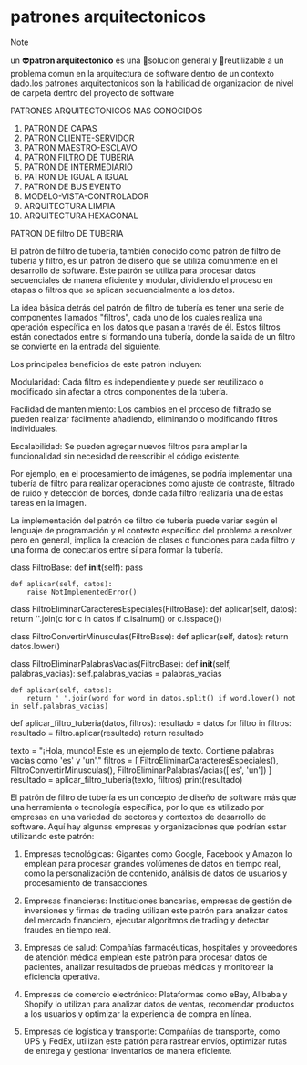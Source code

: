 # patrones arquitectonicos
>[!NOTE]
> un 👽**patron  arquitectonico** es una  👻solucion general y
👾reutilizable a un problema comun en la arquitectura de software 
dentro de un contexto dado.los patrones arquitectonicos 
son la habilidad de organizacion de nivel de carpeta dentro del proyecto de software

PATRONES ARQUITECTONICOS MAS CONOCIDOS
1. PATRON DE CAPAS
2. PATRON CLIENTE-SERVIDOR
3. PATRON MAESTRO-ESCLAVO
4. PATRON FILTRO DE TUBERIA
5. PATRON DE INTERMEDIARIO
6. PATRON DE IGUAL A IGUAL
7. PATRON DE BUS EVENTO
8. MODELO-VISTA-CONTROLADOR
9. ARQUITECTURA LIMPIA
10. ARQUITECTURA HEXAGONAL


PATRON DE filtro DE TUBERIA


 El patrón de filtro de tubería, también conocido como patrón de filtro de tubería y filtro, es un patrón de diseño que se utiliza comúnmente en el desarrollo de software. Este patrón se utiliza para procesar datos secuenciales de manera eficiente y modular, dividiendo el proceso en etapas o filtros que se aplican secuencialmente a los datos.

La idea básica detrás del patrón de filtro de tubería es tener una serie de componentes llamados "filtros", cada uno de los cuales realiza una operación específica en los datos que pasan a través de él. Estos filtros están conectados entre sí formando una tubería, donde la salida de un filtro se convierte en la entrada del siguiente.

Los principales beneficios de este patrón incluyen:

Modularidad: Cada filtro es independiente y puede ser reutilizado o modificado sin afectar a otros componentes de la tubería.

Facilidad de mantenimiento: Los cambios en el proceso de filtrado se pueden realizar fácilmente añadiendo, eliminando o modificando filtros individuales.

Escalabilidad: Se pueden agregar nuevos filtros para ampliar la funcionalidad sin necesidad de reescribir el código existente.

Por ejemplo, en el procesamiento de imágenes, se podría implementar una tubería de filtro para realizar operaciones como ajuste de contraste, filtrado de ruido y detección de bordes, donde cada filtro realizaría una de estas tareas en la imagen.

La implementación del patrón de filtro de tubería puede variar según el lenguaje de programación y el contexto específico del problema a resolver, pero en general, implica la creación de clases o funciones para cada filtro y una forma de conectarlos entre sí para formar la tubería.



class FiltroBase:
    def __init__(self):
        pass
    
    def aplicar(self, datos):
        raise NotImplementedError()

class FiltroEliminarCaracteresEspeciales(FiltroBase):
    def aplicar(self, datos):
        return ''.join(c for c in datos if c.isalnum() or c.isspace())

class FiltroConvertirMinusculas(FiltroBase):
    def aplicar(self, datos):
        return datos.lower()

class FiltroEliminarPalabrasVacias(FiltroBase):
    def __init__(self, palabras_vacias):
        self.palabras_vacias = palabras_vacias
    
    def aplicar(self, datos):
        return ' '.join(word for word in datos.split() if word.lower() not in self.palabras_vacias)

def aplicar_filtro_tuberia(datos, filtros):
    resultado = datos
    for filtro in filtros:
        resultado = filtro.aplicar(resultado)
    return resultado

texto = "¡Hola, mundo! Este es un ejemplo de texto. Contiene palabras vacías como 'es' y 'un'."
filtros = [
    FiltroEliminarCaracteresEspeciales(),
    FiltroConvertirMinusculas(),
    FiltroEliminarPalabrasVacias(['es', 'un'])
]
resultado = aplicar_filtro_tuberia(texto, filtros)
print(resultado)




El patrón de filtro de tubería es un concepto de diseño de software más que una herramienta o tecnología específica, por lo que es utilizado por empresas en una variedad de sectores y contextos de desarrollo de software. Aquí hay algunas empresas y organizaciones que podrían estar utilizando este patrón:

1. Empresas tecnológicas: Gigantes como Google, Facebook y Amazon lo emplean para procesar grandes volúmenes de datos en tiempo real, como la personalización de contenido, análisis de datos de usuarios y procesamiento de transacciones.

2. Empresas financieras: Instituciones bancarias, empresas de gestión de inversiones y firmas de trading utilizan este patrón para analizar datos del mercado financiero, ejecutar algoritmos de trading y detectar fraudes en tiempo real.

3. Empresas de salud: Compañías farmacéuticas, hospitales y proveedores de atención médica emplean este patrón para procesar datos de pacientes, analizar resultados de pruebas médicas y monitorear la eficiencia operativa.

4. Empresas de comercio electrónico: Plataformas como eBay, Alibaba y Shopify lo utilizan para analizar datos de ventas, recomendar productos a los usuarios y optimizar la experiencia de compra en línea.

5. Empresas de logística y transporte: Compañías de transporte, como UPS y FedEx, utilizan este patrón para rastrear envíos, optimizar rutas de entrega y gestionar inventarios de manera eficiente.


